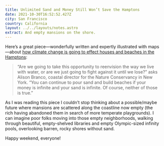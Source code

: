 ```yaml
---
title: Unlimited Sand and Money Still Won’t Save the Hamptons
date: 2021-10-30T16:52:52.427Z
city: San Francisco
country: California
layout: ../../layouts/notes.astro
extract: And empty mansions on the shore.
---
```

Here’s a great piece—wonderfully written and expertly illustrated with maps—about [how climate change is going to effect houses and beaches in the Hamptons](https://www.bloomberg.com/graphics/2021-hamptons-real-estate-beach-climate-proofing): 

> “Are we going to take this opportunity to reenvision the way we live with water, or are we just going to fight against it until we lose?” asks Alison Branco, coastal director for the Nature Conservancy in New York. “You can continue to pour sand and build beaches if your money is infinite and your sand is infinite. Of course, ­neither of those is true.”

As I was reading this piece I couldn’t stop thinking about a possible/maybe future where mansions are scattered along the coastline now empty (the rich having abandoned them in search of more temperate playgrounds). I can imagine poor folks moving into those empty neighborhoods, walking through beautiful, empty-shelved libraries and empty Olympic-sized infinity pools, overlooking barren, rocky shores without sand.

Happy weekend, everyone!
